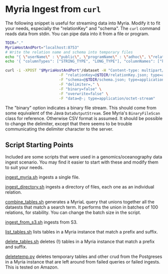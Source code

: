 # Myria Ingest from `curl`

The following snippet is useful for streaming data into Myria.
Modify it to fit your needs, especially the "relationKey" and "schema".
The `curl` command reads data from stdin. You can pipe data into it from a file or program.

```bash
TDIR="."
MyriaHostAndPort="localhost:8753"
# Write the relation name and schema into temporary files
echo "{ \"userName\" : \"public\", \"programName\" : \"adhoc\", \"relationName\" : \"MyRelation\" }" > "$TDIR/relationKey.json"
echo '{ "columnTypes": ["STRING_TYPE", "LONG_TYPE"], "columnNames": ["kmer", "cnt"] }' > "$TDIR/schema.json"	

curl -i -XPOST "$MyriaHostAndPort"/dataset -H "Content-type: multipart/form-data" \
						-F "relationKey=@$TDIR/relationKey.json; type=application/json" \
						-F "schema=@$TDIR/schema.json; type=application/json" \
						-F "delimiter=," \
						-F "binary=false" \
						-F "overwrite=false" \
						-F "data=@-; type=application/octet-stream"
```

The "binary" option indicates a binary file stream. 
This should come from some equivalent of the Java `DataOutputStream`. See Myria's `BinaryFileScan` class for reference.
Otherwise CSV format is assumed. It should be possible to change the delimiter, 
except that there seems to be trouble communicating the delimiter character to the server.


## Script Starting Points

Included are some scripts that were used in a genomics/oceanography data ingest scenario.
You may find it easier to start with these and modify them to suit your needs.

[ingest_myria.sh](ingest_myria.sh) ingests a single file.

[ingest_directory.sh](ingest_directory.sh) ingests a directory of files, each one as an individual relation.

[combine_tables.sh](combine_tables.sh) generates a MyriaL query that unions together all the dataests that match a search term. It performs the union in batches of 100 relations, for stability. You can change the batch size in the script.

[ingest_from_s3.sh](ingest_from_s3.sh) ingests from S3.

[list_tables.sh](list_tables.sh) lists tables in a Myria instance that match a prefix and suffix.

[delete_tables.sh](delete_tables.sh) deletes (!) tables in a Myria instance that match a prefix and suffix.

[deletetemp.py](deletetemp.py) deletes temporary tables and other crud from the Postgreses in a Myria instance that are left around from failed queries or failed ingests. This is tested on Amazon.

